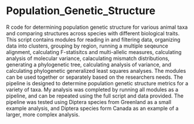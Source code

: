 # Population_Genetic_Structure
R code for determining population genetic structure for various animal taxa and comparing structures across species with different biological traits. This script contains modules for reading in and filtering data, organizing data into clusters, grouping by region, running a multiple seqeunce alignment, calculating F-statisitcs and multi-allelic measures, calculating analysis of molecular variance, calaculating mismatch distributions, generating a phylogenetic tree, calculating analysis of variance, and calculating phylogenetic generalized least squares analyses. The modules can be used together or separately based on the researchers needs. The pipeline is designed to determine population genetic structure metrics for a variety of taxa. My analysis was completed by running all modules as a pipeline, and can be repeated using the full script and data provided. The pipeline was tested using Diptera species from Greenland as a small example analysis, and Diptera species form Canada as an example of a larger, more complex analysis.
